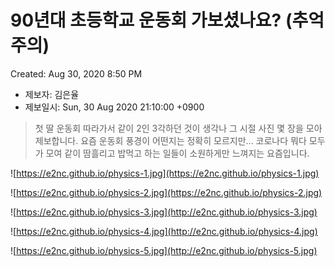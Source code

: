 # 90년대 초등학교 운동회 가보셨나요? (추억주의)

Created: Aug 30, 2020 8:50 PM

- 제보자: 김은율
- 제보일시: Sun, 30 Aug 2020 21:10:00 +0900

> 첫 딸 운동회 따라가서 같이 2인 3각하던 것이 생각나 그 시절 사진 몇 장을 모아 제보합니다. 요즘 운동회 풍경이 어떤지는 정확히 모르지만... 코로나다 뭐다 모두가 모여 같이 땀흘리고 밥먹고 하는 일들이 소원하게만 느껴지는 요즘입니다.

![https://e2nc.github.io/physics-1.jpg](https://e2nc.github.io/physics-1.jpg)

![https://e2nc.github.io/physics-2.jpg](https://e2nc.github.io/physics-2.jpg)

![https://e2nc.github.io/physics-3.jpg](http://e2nc.github.io/physics-3.jpg)

![https://e2nc.github.io/physics-4.jpg](http://e2nc.github.io/physics-4.jpg)

![https://e2nc.github.io/physics-5.jpg](http://e2nc.github.io/physics-5.jpg)
